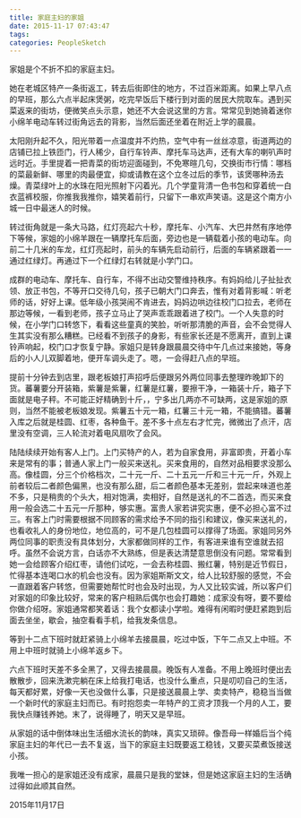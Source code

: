 ```yaml
---
title: 家庭主妇的家姐
date: 2015-11-17 07:43:47
tags:
categories: PeopleSketch
---
```


家姐是个不折不扣的家庭主妇。

<!--more-->

她在老城区特产一条街返工，转去后街即住的地方，不过百米距离。如果上早八点的早班，那么六点半起床煲粥，吃完早饭后下楼行到对面的居民大院取车。遇到买菜返来的街坊，便微笑点头示意，她还不大会说这里的方言。常常见到她骑着迷你小绵羊电动车转过街角远去的背影，当然后面还坐着在附近上学的晨晨。

太阳刚升起不久，阳光带着一点温度并不灼热，空气中有一丝丝凉意，街道两边的店铺已拉上铁匝门，行人稀少，自行车铃声、摩托车马达声，还有大车的喇叭声时远时近。手里提着一把青菜的街坊迎面碰到，不免寒暄几句，交换街市行情：哪档的菜最新鲜、哪里的肉最便宜，抑或请教在这个立冬过后的季节，该煲哪种汤去燥。青菜绿叶上的水珠在阳光照射下闪着光。几个学童背清一色书包和穿着统一白衣蓝裤校服，你推我我推你，嬉笑着前行，只留下一串欢声笑语。这是这个南方小城一日中最迷人的时候。

转过街角就是一条大马路，红灯亮起六十秒，摩托车、小汽车、大巴井然有序地停下等候，家姐的小绵羊跟在一辆摩托车后面，旁边也是一辆载着小孩的电动车。向前二十几米的车龙，红灯亮起时，前头的车辆先启动前行，后面的车辆紧跟着一一通过红绿灯。再通过下一个红绿灯右转就是小学门口。

成群的电动车、摩托车、自行车，不得不出动交警维持秩序。有妈妈给儿子扯扯衣领、放正书包，不等开口交待几句，孩子已朝大门口奔去，惟有对着背影喊：听老师的话，好好上课。低年级小孩哭闹不肯进去，妈妈边哄边往校门口拉去，老师在那边等候，一看到老师，孩子立马止了哭声乖乖跟着进了校门。一个人失意的时候，在小学门口转悠下，看看这些童真的笑脸，听听那清脆的声音，会不会觉得人生其实没有那么糟糕。已经看不到孩子的身影，有些家长还是不愿离开，直到上课铃声响起，校门口才恢复宁静。家姐只是转身跟晨晨交待中午几点过来接她，等身后的小人儿双脚着地，便开车调头走了。嗯，一会得赶八点的早班。

提前十分钟去到店里，跟老板娘打声招呼后便跟另外两位同事去整理昨晚卸下的货。蕃薯要分开装箱，紫薯是紫薯，红薯是红薯，要擦干净，一箱装十斤，箱子下面就是电子秤。不可能正好精确到十斤，，宁多出几两亦不可缺两，这是家姐的原则，当然不能被老板娘发现。紫薯五十元一箱，红薯三十元一箱，不能搞错。蕃薯入库之后就是桂圆、红枣，各种鱼干。差不多十点左右才忙完，微微出了点汗，店里没有空调，三人轮流对着电风扇吹了会风。

陆陆续续开始有客人上门。上门买特产的人，若为自家食用，非富即贵，开着小车来是常有的事；普通人家上门一般买来送礼。买来食用的，自然对品相要求没那么高。像桂圆，分三个价格档次，二十元一斤、二十五元一斤和三十元一斤，外观上前者较后二者颜色偏黑，也没有那么甜，后二者颜色基本无差别，尝起来味道也差不多，只是稍贵的个头大，相对饱满，卖相好，自然是送礼的不二首选，而买来食用一般会选二十五元一斤那种，够实惠。富贵人家若讲究实惠，便不必担心富不过三。有客上门时需要根据不同顾客的需求给予不同的指引和建议，像买来送礼的，也看收礼人的身份地位，地位高的，可不是几包桂圆可以撑得了场面。家姐同另外两位同事的职责没有具体划分，大家都做同样的工作，有客进来谁有空谁就去招呼。虽然不会说方言，白话亦不大熟练，但是表达清楚意思倒没有问题。常常看到她一会给顾客介绍红枣，请他们试吃，一会去称桂圆、搬红薯，特别是近节假日，忙得基本连喝口水的机会也没有。因为家姐斯斯文文，给人比较舒服的感觉，不会一直跟着客户转悠，但需要她帮忙时也会及时出现，为人又比较实诚，所以客户们对家姐的印象比较好，常来的客户相熟后偶尔也会打趣她：成家没有呀，要不要给你做介绍呀。家姐通常都笑着话：我个女都读小学啦。难得有闲暇时便赶紧跑到后面去坐坐，歇会，抽空看看手机，给我发条信息。

等到十二点下班时就赶紧骑上小绵羊去接晨晨，吃过中饭，下午二点又上中班。不用上中班时就骑上小绵羊返乡下。

六点下班时天差不多全黑了，又得去接晨晨。晚饭有人准备。不用上晚班时便出去散散步，回来洗漱完躺在床上给我打电话，也没什么重点，只是叨叨自己的生活，每天都好累，好像一天也没做什么事，只是接送晨晨上学、卖卖特产，稳稳当当做一个新时代的家庭主妇而已。有时抱怨卖一年特产的工资才顶我一个月的人工，要我快点赚钱养她。末了，说得睡了，明天又是早班。

从家姐的话中倒体味出生活细水流长的韵味，真实又琐碎。像吾母一样婚后当个纯家庭主妇的年代已一去不复返，当下的家庭主妇既要返工稳钱，又要买菜煮饭接送小孩。

我唯一担心的是家姐还没有成家，晨晨只是我的堂妹，但是她这家庭主妇的生活确过得如此顺其自然。

2015年11月17日